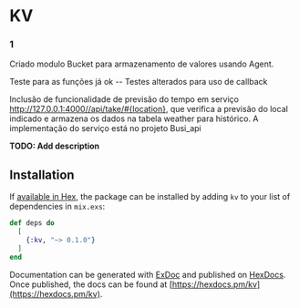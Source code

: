 # KV
### 1 


Criado modulo Bucket para armazenamento de valores usando Agent.

Teste para as funções já ok -- Testes alterados para uso de callback

Inclusão de funcionalidade de previsão do tempo em serviço http://127.0.0.1:4000//api/take/#{location}, 
que verifica a previsão do local indicado e armazena os dados na tabela weather para histórico.
A implementação do serviço está no projeto Busi_api

**TODO: Add description**

## Installation

If [available in Hex](https://hex.pm/docs/publish), the package can be installed
by adding `kv` to your list of dependencies in `mix.exs`:

```elixir
def deps do
  [
    {:kv, "~> 0.1.0"}
  ]
end
```

Documentation can be generated with [ExDoc](https://github.com/elixir-lang/ex_doc)
and published on [HexDocs](https://hexdocs.pm). Once published, the docs can
be found at [https://hexdocs.pm/kv](https://hexdocs.pm/kv).
